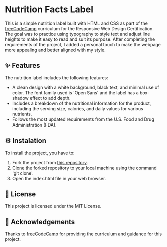 # Nutrition Facts Label
This is a simple  nutrition label built with HTML and CSS as part of the [freeCodeCamp](https://www.freecodecamp.org/) curriculum for the Responsive Web Design Certification. The goal was to practice using typography to style text and adjust line heights to make it easy to read and suit its purpose. After completing the requirements of the project,  I added a personal touch to make the webpage more appealing and better aligned with my style.


## ✨ Features
The nutrition label includes the following features:

* A clean design with a white background, black text, and minimal use of color. The font family used is 'Open Sans' and the label has a box-shadow effect to add depth.
* Includes a breakdown of the nutritional information for the product, including the serving size, calories, and daily values for various nutrients.
* Follows the most updated requirements from the U.S. Food and Drug Administration (FDA).

## ⚙️ Instalation
To install the project, you have to:

1. Fork the project from [this repository](https://github.com/larissasoarre/NutritionLabel).
2. Clone the forked repository to your local machine using the command 'git clone'.
3. Open the index.html file in your web browser.


## 🧾 License
This project is licensed under the MIT License.

## 🥰 Acknowledgements
Thanks to [freeCodeCamp](https://www.freecodecamp.org/) for providing the curriculum and guidance for this project.